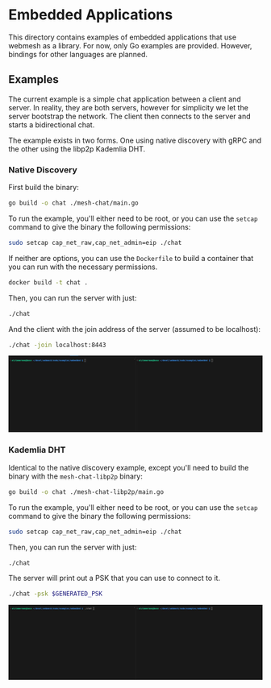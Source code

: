 # Embedded Applications

This directory contains examples of embedded applications that use webmesh as a library.
For now, only Go examples are provided.
However, bindings for other languages are planned.

## Examples

The current example is a simple chat application between a client and server.
In reality, they are both servers, however for simplicity we let the server bootstrap the network.
The client then connects to the server and starts a bidirectional chat.

The example exists in two forms.
One using native discovery with gRPC and the other using the libp2p Kademlia DHT.

### Native Discovery

First build the binary:

```bash
go build -o chat ./mesh-chat/main.go
```

To run the example, you'll either need to be root, or you can use the `setcap` command to give the binary the following permissions:

```bash
sudo setcap cap_net_raw,cap_net_admin=eip ./chat
```

If neither are options, you can use the `Dockerfile` to build a container that you can run with the necessary permissions.

```bash
docker build -t chat .
```

Then, you can run the server with just:

```bash
./chat
```

And the client with the join address of the server (assumed to be localhost):

```bash
./chat -join localhost:8443
```

![](./chat.gif)

### Kademlia DHT

Identical to the native discovery example, except you'll need to build the binary with the `mesh-chat-libp2p` binary:

```bash
go build -o chat ./mesh-chat-libp2p/main.go
```

To run the example, you'll either need to be root, or you can use the `setcap` command to give the binary the following permissions:

```bash
sudo setcap cap_net_raw,cap_net_admin=eip ./chat
```

Then, you can run the server with just:

```bash
./chat
```

The server will print out a PSK that you can use to connect to it.

```bash
./chat -psk $GENERATED_PSK
```

![](./chat-libp2p.gif)
